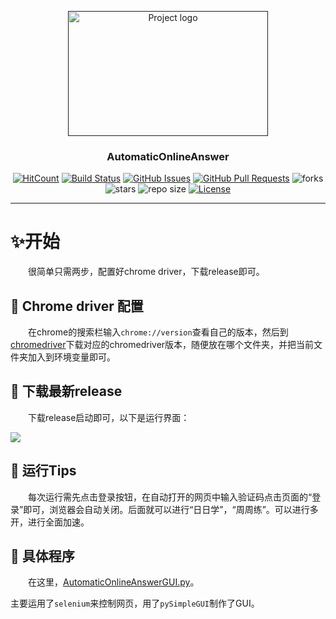 <p align="center">
  <a href="" rel="noopener">
 <img width=320 height=200 src="https://blog-1259799643.cos.ap-shanghai.myqcloud.com/2020-05-16-AutoOA.png" alt="Project logo"></a>
</p>

<h3 align="center">AutomaticOnlineAnswer</h3>

<div align="center">

[![HitCount](http://hits.dwyl.com/ExcaliburEX/https://githubcom/ExcaliburEX/GHS.svg)](http://hits.dwyl.com/ExcaliburEX/https://github.com/ExcaliburEX/AutomaticOnlineAnswer)
[![Build Status](https://www.travis-ci.org/ExcaliburEX/AutomaticOnlineAnswer.svg?branch=master)](https://www.travis-ci.org/ExcaliburEX/AutomaticOnlineAnswer)
[![GitHub Issues](https://img.shields.io/github/issues/ExcaliburEX/GHS.svg)](https://github.com/ExcaliburEX/AutomaticOnlineAnswer)
[![GitHub Pull Requests](https://img.shields.io/github/issues-pr/ExcaliburEX/GHS.svg)](https://github.com/ExcaliburEX/AutomaticOnlineAnswer/pulls)
![forks](https://img.shields.io/github/forks/ExcaliburEX/AutomaticOnlineAnswer)
![stars](	https://img.shields.io/github/stars/ExcaliburEX/AutomaticOnlineAnswer)
![repo size](https://img.shields.io/github/repo-size/ExcaliburEX/AutomaticOnlineAnswer)
[![License](https://img.shields.io/badge/license-MIT-blue.svg)](/LICENSE)
</div>

---

# ✨开始
&emsp;&emsp;很简单只需两步，配置好chrome driver，下载release即可。
## 🍎 Chrome driver 配置
&emsp;&emsp;在chrome的搜索栏输入`chrome://version`查看自己的版本，然后到[chromedriver](http://chromedriver.storage.googleapis.com/index.html)下载对应的chromedriver版本，随便放在哪个文件夹，并把当前文件夹加入到环境变量即可。

## 🍌 下载最新release
&emsp;&emsp;下载release启动即可，以下是运行界面：

![](https://blog-1259799643.cos.ap-shanghai.myqcloud.com/2020-05-16-%E6%88%AA%E5%9B%BE.png)

## 🍓 运行Tips
&emsp;&emsp;每次运行需先点击登录按钮，在自动打开的网页中输入验证码点击页面的“登录”即可，浏览器会自动关闭。后面就可以进行“日日学”，“周周练”。可以进行多开，进行全面加速。

## 🍇 具体程序
&emsp;&emsp;在这里，[AutomaticOnlineAnswerGUI.py](https://github.com/ExcaliburEX/AutomaticOnlineAnswer/blob/master/AutomaticOnlineAnswerGUI.py)。

主要运用了`selenium`来控制网页，用了`pySimpleGUI`制作了GUI。